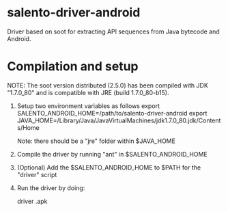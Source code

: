 # salento-driver-android #
Driver based on soot for extracting API sequences from Java bytecode and Android.

# Compilation and setup #
NOTE: The soot version distributed (2.5.0) has been compiled with JDK "1.7.0_80" and is compatible with JRE (build 1.7.0_80-b15).

1. Setup two environment variables as follows
    export SALENTO_ANDROID_HOME=/path/to/salento-driver-android
    export JAVA_HOME=/Library/Java/JavaVirtualMachines/jdk1.7.0_80.jdk/Contents/Home

    Note: there should be a "jre" folder within $JAVA_HOME

2. Compile the driver by running "ant" in $SALENTO_ANDROID_HOME

3. (Optional) Add the $SALENTO_ANDROID_HOME to $PATH for the "driver" script

4. Run the driver by doing:
    
    driver <app>.apk <optional soot args>